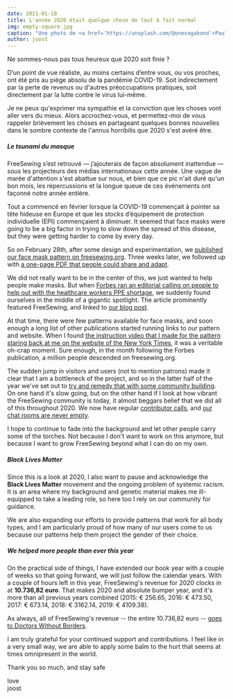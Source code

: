 ```yaml
---
date: 2021-01-10
title: L'année 2020 était quelque chose de tout à fait normal
img: empty-square.jpg
caption: "Une photo de <a href='https://unsplash.com/@onevagabond'>Paulo Silva</a> montrant un Times Square vide à New York pendant la pandémie COVID"
author: joost
---
```




Ne sommes-nous pas tous heureux que 2020 soit finie ?

D’un point de vue réaliste, au moins certains d’entre vous, ou vos proches, ont été pris au piège absolu de la pandémie COVID-19. Soit indirectement par la perte de revenus ou d'autres préoccupations pratiques, soit directement par la lutte contre le virus lui-même.

Je ne peux qu'exprimer ma sympathie et la conviction que les choses vont aller vers du mieux. Alors accrochez-vous, et permettez-moi de vous rappeler brièvement les choses en partageant quelques bonnes nouvelles dans le sombre contexte de l'annus horribilis que 2020 s'est avéré être.

##### Le tsunami du masque

FreeSewing s’est retrouvé — j’ajouterais de façon absolument inattendue — sous les projecteurs des médias internationaux cette année. Une vague de marée d'attention s'est abattue sur nous, et bien que ce pic n'ait duré qu'un bon mois, les répercussions et la longue queue de ces événements ont façonné notre année entière.

Tout a commencé en février lorsque la COVID-19 commençait à pointer sa tête hideuse en Europe et que les stocks d’équipement de protection individuelle (EPI) commençaient à diminuer. It seemed that face masks were going to be a big factor in trying to slow down the spread of this disease, but they were getting harder to come by every day.

So on February 28th, after some design and experimentation, we [published our face mask pattern on freesewing.org](/blog/florence-face-mask/). Three weeks later, we followed up with [a one-page PDF that people could share and adapt](/blog/facemask-frenzy/).

We did not really want to be in the center of this, we just wanted to help people make masks. But when [Forbes ran an editorial calling on people to help out with the healthcare workers PPE shortage](https://www.forbes.com/sites/tjmccue/2020/03/20/calling-all-people-who-sew-and-make-you-can-help-solve-2020-n95-type-mask-shortage/), we suddenly found ourselves in the middle of a gigantic spotlight. The article prominently featured FreeSewing, and linked to [our blog post](/blog/facemask-frenzy).

At that time, there were few patterns available for face masks, and soon enough a long list of other publications started running links to our pattern and website. When I found [the instruction video that I made for the pattern staring back at me on the website of the New York Times](https://www.nytimes.com/2020/03/31/opinion/coronavirus-n95-mask.html), it was a veritable oh-crap moment. Sure enough, in the month following the Forbes publication, a million people descended on freesewing.org.

The sudden jump in visitors and users (not to mention patrons) made it clear that I am a bottleneck of the project, and so in the latter half of the year we've set out to [try and remedy that with some community building](/blog/a-call-for-help/). On one hand it's slow going, but on the other hand if I look at how vibrant the FreeSewing community is today, it almost beggars belief that we did all of this throughout 2020. We now have regular [contributor calls](/community/calls/), and [our chat rooms are never empty](https://chat.freesewing.org/).

I hope to continue to fade into the background and let other people carry some of the torches. Not because I don't want to work on this anymore, but because I want to grow FreeSewing beyond what I can do on my own.

##### Black Lives Matter
Since this is a look at 2020, I also want to pause and acknowledge the **Black Lives Matter** movement and the ongoing problem of systemic racism. It is an area where my background and genetic material makes me ill-equipped to take a leading role, so here too I rely on our community for guidance.

We are also expanding our efforts to provide patterns that work for all body types, and I am particularly proud of how many of our users come to us because our patterns help them project the gender of their choice.

##### We helped more people than ever this year
On the practical side of things, I have extended our book year with a couple of weeks so that going forward, we will just follow the calendar years. With a couple of hours left in this year, FreeSewing's revenue for 2020 clocks in at **10.736,82 euro**. That makes 2020 and absolute bumper year, and it's more than all previous years combined (2015: € 256.65, 2016: € 473.50, 2017: € 673.14, 2018: € 3162.14, 2019: € 4109.38).

As always, all of FreeSewing's revenue -- the entire 10.736,82 euro -- [goes to Doctors Without Borders](/docs/various/pledge/).

I am truly grateful for your continued support and contributions. I feel like in a very small way, we are able to apply some balm to the hurt that seems at times omnipresent in the world.

Thank you so much, and stay safe

love  
joost

